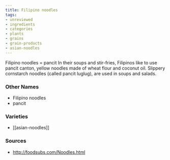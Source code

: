```yaml
---
title: Filipino noodles
tags:
- unreviewed
- ingredients
- categories
- plants
- grains
- grain-products
- asian-noodles
---
```

Filipino noodles = pancit In their soups and stir-fries, Filipinos like to use pancit canton, yellow noodles made of wheat flour and coconut oil. Slippery cornstarch noodles (called pancit luglug), are used in soups and salads.

### Other Names

* Filipino noodles
* pancit

### Varieties

* [[asian-noodles]]

### Sources
* http://foodsubs.com/Noodles.html
